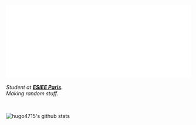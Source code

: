 <img src="html.svg" width="800" height="200">
<p>
  <em>
    Student at <a href="https://www.esiee.fr/"> <b>ESIEE Paris</b></a>. <br>
    Making random stuff.
  </em>  
</p>


<br>


![hugo4715's github stats](https://github-readme-stats.vercel.app/api?username=hugo4715&show_icons=true&hide_border=true&count_private=true)


